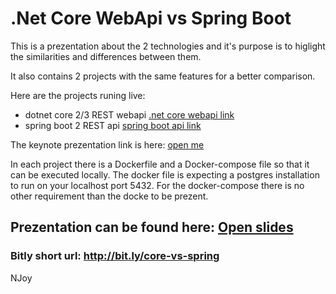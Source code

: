 
# .Net Core WebApi vs Spring Boot

This is a prezentation about the 2 technologies and it's purpose is to higlight the similarities and differences between them.

It also contains 2 projects with the same features for a better comparison. 

Here are the projects runing live:
 * dotnet core 2/3 REST webapi <a href="http://ct-todos-cs.herokuapp.com/index.html" target="_blank"> .net core webapi link</a>
 * spring boot 2 REST api <a href="http://ct-todos-java.herokuapp.com/swagger-ui.html" target="_blank">spring boot api link</a>
 
 The keynote prezentation link is here: <a href="https://github.com/imhotepper/chapter-webapi-vs-spring/raw/master/Spring%20Boot%20vs%20Core%20WebApi.key" target="_blank"> open me </a>
 
 In each project there is a Dockerfile and a Docker-compose file so that it can be executed locally. The docker file is expecting a postgres installation to run on your localhost port 5432. For the docker-compose there is no other requirement than the docke to be prezent.
 



## Prezentation can be found here: <a href="https://slides.com/imhotepp/deck-fc6626/live" target="_blank"> Open slides</a>

 ### Bitly short url: http://bit.ly/core-vs-spring

 
 NJoy
